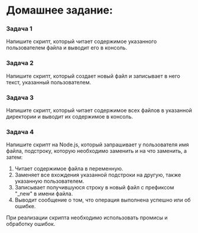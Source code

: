 # Домашнее задание:

### Задача 1

Напишите скрипт, который читает содержимое указанного пользователем файла и выводит его в консоль.

### Задача 2

Напишите скрипт, который создает новый файл и записывает в него текст, указанный пользователем.



### Задача 3

Напишите скрипт, который читает содержимое всех файлов в указанной директории и выводит их содержимое в консоль.


### Задача 4

Напишите скрипт на Node.js, который запрашивает у пользователя имя файла, подстроку, которую необходимо заменить и на что заменить, а затем:
1. Читает содержимое файла в переменную.
2. Заменяет все вхождения указанной подстроки на другую, также указанную пользователем.
3. Записывает получившуюся строку в новый файл с префиксом "_new" в имени файла.
4. Выводит сообщение о том, что операция выполнена успешно или об ошибке.

При реализации скрипта необходимо использовать промисы и обработку ошибок.
